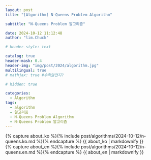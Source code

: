 ```yaml
---
layout: post
title: "[Algorithm] N-Queens Problem Algorithm"

subtitle: "N-Queens Problem 알고리즘"

date: 2024-10-12 11:12:48
author: "lim.Chuck"

# header-style: text

catalog: true
header-mask: 0.4
header-img: "img/post/2024/algorithm.jpg"
multilingual: true
# mathjax: true #수학쓸껀지?

# hidden: true

categories:
  - Algorithm
tags:
  - algorithm
  - 알고리즘
  - N-Queens Problem Algorithm
  - N-Queens Problem 알고리즘
---
```


<div class="ko post-container">
    {% capture about_ko %}{% include post/algorithms/2024-10-12/n-queens.ko.md %}{% endcapture %}
    {{ about_ko | markdownify }}
</div>
<div class="en post-container">
    {% capture about_en %}{% include post/algorithms/2024-10-12/n-queens.en.md %}{% endcapture %}
    {{ about_en | markdownify }}
</div>
